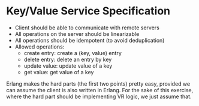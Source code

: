 # Key/Value Service Specification
- Client should be able to communicate with remote servers
- All operations on the server should be linearizable
- All operations should be idempotent (to avoid deduplication)
- Allowed operations:
  - create entry: create a (key, value) entry
  - delete entry: delete an entry by key
  - update value: update value of a key
  - get value: get value of a key

Erlang makes the hard parts (the first two points) pretty easy, provided we
can assume the client is also written in Erlang. For the sake of this exercise,
where the hard part should be implementing VR logic, we just assume that.
